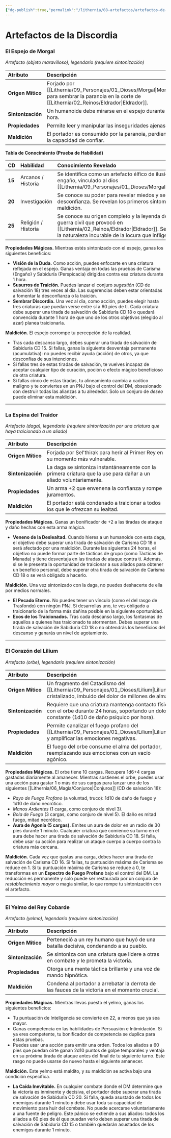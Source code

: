 ```yaml
---
{"dg-publish":true,"permalink":"/lithernia/08-artefactos/artefactos-de-la-discordia/","title":"Artefactos de la Discordia","tags":["lithernia","artefactos","lore"]}
---
```


# Artefactos de la Discordia

### El Espejo de Morgal

*Artefacto (objeto maravilloso), legendario (requiere sintonización)*

| Atributo | Descripción |
| :--- | :--- |
| **Origen Mítico** | Forjado por [[Lithernia/09_Personajes/01_Dioses/Morgal\|Morgal]] para sembrar la paranoia en la corte de [[Lithernia/02_Reinos/Eldrador\|Eldrador]]. |
| **Sintonización** | Un humanoide debe mirarse en el espejo durante 1 hora. |
| **Propiedades** | Permite leer y manipular las inseguridades ajenas. |
| **Maldición** | El portador es consumido por la paranoia, perdiendo la capacidad de confiar. |

**Tabla de Conocimiento (Prueba de Habilidad)**

| CD | Habilidad | Conocimiento Revelado |
| :--- | :--- | :--- |
| **15** | Arcanos / Historia | Se identifica como un artefacto élfico de ilusión y engaño, vinculado al dios [[Lithernia/09_Personajes/01_Dioses/Morgal\|Morgal]]. |
| **20** | Investigación | Se conoce su poder para revelar miedos y sembrar desconfianza. Se revelan los primeros síntomas de su maldición. |
| **25** | Religión / Historia | Se conoce su origen completo y la leyenda de la guerra civil que provocó en [[Lithernia/02_Reinos/Eldrador\|Eldrador]]. Se entiende la naturaleza incurable de la locura que inflige. |

**Propiedades Mágicas.** Mientras estés sintonizado con el espejo, ganas los siguientes beneficios:
*   **Visión de la Duda.** Como acción, puedes enfocarte en una criatura reflejada en el espejo. Ganas ventaja en todas las pruebas de Carisma (Engaño) y Sabiduría (Perspicacia) dirigidas contra esa criatura durante 1 hora.
*   **Susurros de Traición.** Puedes lanzar el conjuro *sugestión* (CD de salvación 18) tres veces al día. Las sugerencias deben estar orientadas a fomentar la desconfianza o la traición.
*   **Sembrar Discordia.** Una vez al día, como acción, puedes elegir hasta tres criaturas que puedan verse entre sí a 60 pies de ti. Cada criatura debe superar una tirada de salvación de Sabiduría CD 18 o quedará convencida durante 1 hora de que uno de los otros objetivos (elegido al azar) planea traicionarla.

**Maldición.** El espejo corrompe tu percepción de la realidad.
*   Tras cada descanso largo, debes superar una tirada de salvación de Sabiduría CD 15. Si fallas, ganas la siguiente desventaja permanente (acumulativa): no puedes recibir ayuda (acción) de otros, ya que desconfías de sus intenciones.
*   Si fallas tres de estas tiradas de salvación, te vuelves incapaz de aceptar cualquier tipo de curación, poción o efecto mágico beneficioso de otra criatura.
*   Si fallas cinco de estas tiradas, tu alineamiento cambia a caótico maligno y te conviertes en un PNJ bajo el control del DM, obsesionado con destruir todas las alianzas a tu alrededor. Solo un conjuro de *deseo* puede eliminar esta maldición.

---

### La Espina del Traidor

*Artefacto (daga), legendario (requiere sintonización por una criatura que haya traicionado a un aliado)*

| Atributo | Descripción |
| :--- | :--- |
| **Origen Mítico** | Forjada por Sel'thirak para herir al Primer Rey en su momento más vulnerable. |
| **Sintonización** | La daga se sintoniza instantáneamente con la primera criatura que la use para dañar a un aliado voluntariamente. |
| **Propiedades** | Un arma +2 que envenena la confianza y rompe juramentos. |
| **Maldición** | El portador está condenado a traicionar a todos los que le ofrezcan su lealtad. |

**Propiedades Mágicas.** Ganas un bonificador de +2 a las tiradas de ataque y daño hechas con esta arma mágica.
*   **Veneno de la Deslealtad.** Cuando hieres a un humanoide con esta daga, el objetivo debe superar una tirada de salvación de Carisma CD 18 o será afectado por una maldición. Durante las siguientes 24 horas, el objetivo no puede formar parte de tácticas de grupo (como Tácticas de Manada) y tiene desventaja en las tiradas de ataque contra ti. Además, si se le presenta la oportunidad de traicionar a sus aliados para obtener un beneficio personal, debe superar otra tirada de salvación de Carisma CD 18 o se verá obligado a hacerlo.

**Maldición.** Una vez sintonizado con la daga, no puedes deshacerte de ella por medios normales.
*   **El Pecado Eterno.** No puedes tener un vínculo (como el del rasgo de Trasfondo) con ningún PNJ. Si desarrollas uno, te ves obligado a traicionarlo de la forma más dañina posible en la siguiente oportunidad.
*   **Ecos de los Traicionados.** Tras cada descanso largo, los fantasmas de aquellos a quienes has traicionado te atormentan. Debes superar una tirada de salvación de Sabiduría CD 18 o no obtendrás los beneficios del descanso y ganarás un nivel de agotamiento.

---

### El Corazón del Lilium

*Artefacto (orbe), legendario (requiere sintonización)*

| Atributo | Descripción |
| :--- | :--- |
| **Origen Mítico** | Un fragmento del Cataclismo del [[Lithernia/09_Personajes/01_Dioses/Lilium\|Lilium]] cristalizado, imbuido del dolor de millones de almas. |
| **Sintonización** | Requiere que una criatura mantenga contacto físico con el orbe durante 24 horas, soportando un dolor constante (1d10 de daño psíquico por hora). |
| **Propiedades** | Permite canalizar el fuego profano del [[Lithernia/09_Personajes/01_Dioses/Lilium\|Lilium]] y amplificar las emociones negativas. |
| **Maldición** | El fuego del orbe consume el alma del portador, reemplazando sus emociones con un vacío agónico. |

**Propiedades Mágicas.** El orbe tiene 10 cargas. Recupera 1d6+4 cargas gastadas diariamente al amanecer. Mientras sostienes el orbe, puedes usar una acción para gastar 1 o más de sus cargas para lanzar uno de los siguientes [[Lithernia/06_Magia/Conjuros\|Conjuros]] (CD de salvación 18):
*   *Rayo de Fuego Profano* (a voluntad, truco): 1d10 de daño de fuego y 1d10 de daño necrótico.
*   *Manos Ardientes* (1 carga, como conjuro de nivel 3).
*   *Bola de Fuego* (3 cargas, como conjuro de nivel 5). El daño es mitad fuego, mitad necrótico.
*   **Aura de Agonía (5 cargas).** Emites un aura de dolor en un radio de 30 pies durante 1 minuto. Cualquier criatura que comience su turno en el aura debe hacer una tirada de salvación de Sabiduría CD 18. Si falla, debe usar su acción para realizar un ataque cuerpo a cuerpo contra la criatura más cercana.

**Maldición.** Cada vez que gastas una carga, debes hacer una tirada de salvación de Carisma CD 16. Si fallas, tu puntuación máxima de Carisma se reduce en 1. Si tu puntuación máxima de Carisma se reduce a 0, te transformas en un **Espectro de Fuego Profano** bajo el control del DM. La reducción es permanente y solo puede ser restaurada por un conjuro de *restablecimiento mayor* o magia similar, lo que rompe tu sintonización con el artefacto.

---

### El Yelmo del Rey Cobarde

*Artefacto (yelmo), legendario (requiere sintonización)*

| Atributo | Descripción |
| :--- | :--- |
| **Origen Mítico** | Perteneció a un rey humano que huyó de una batalla decisiva, condenando a su pueblo. |
| **Sintonización** | Se sintoniza con una criatura que lidere a otras en combate y le prometa la victoria. |
| **Propiedades** | Otorga una mente táctica brillante y una voz de mando hipnótica. |
| **Maldición** | Condena al portador a arrebatar la derrota de las fauces de la victoria en el momento crucial. |

**Propiedades Mágicas.** Mientras llevas puesto el yelmo, ganas los siguientes beneficios:
*   Tu puntuación de Inteligencia se convierte en 22, a menos que ya sea mayor.
*   Ganas competencia en las habilidades de Persuasión e Intimidación. Si ya eres competente, tu bonificador de competencia se duplica para estas pruebas.
*   Puedes usar una acción para emitir una orden. Todos los aliados a 60 pies que puedan oírte ganan 2d10 puntos de golpe temporales y ventaja en su próxima tirada de ataque antes del final de tu siguiente turno. Este rasgo no puede usarse de nuevo hasta el siguiente amanecer.

**Maldición.** Este yelmo está maldito, y su maldición se activa bajo una condición específica.
*   **La Caída Inevitable.** En cualquier combate donde el DM determine que la victoria es inminente y decisiva, el portador debe superar una tirada de salvación de Sabiduría CD 20. Si falla, queda asustado de todos los enemigos durante 1 minuto y debe usar toda su capacidad de movimiento para huir del combate. No puede acercarse voluntariamente a una fuente de peligro. Este pánico se extiende a sus aliados: todos los aliados a 60 pies de él que puedan verlo deben superar una tirada de salvación de Sabiduría CD 15 o también quedarán asustados de los enemigos durante 1 minuto.